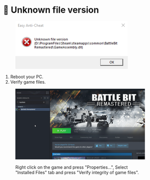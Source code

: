 # 🔘 Unknown file version

<figure><img src="../.gitbook/assets/unknownfileversion.png" alt=""><figcaption></figcaption></figure>

1. Reboot your PC.
2. Verify game files.

<figure><img src="../.gitbook/assets/BBR_Validation (1).gif" alt="" width="563"><figcaption><p>Right click on the game and press "Properties...", Select "Installed Files" tab and press "Verify integrity of game files".</p></figcaption></figure>
